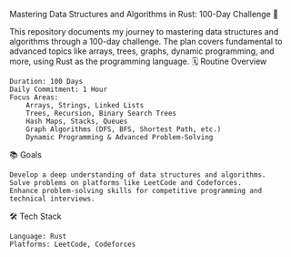 Mastering Data Structures and Algorithms in Rust: 100-Day Challenge 🚀

This repository documents my journey to mastering data structures and algorithms through a 100-day challenge. The plan covers fundamental to advanced topics like arrays, trees, graphs, dynamic programming, and more, using Rust as the programming language.
🗓️ Routine Overview

    Duration: 100 Days
    Daily Commitment: 1 Hour
    Focus Areas:
        Arrays, Strings, Linked Lists
        Trees, Recursion, Binary Search Trees
        Hash Maps, Stacks, Queues
        Graph Algorithms (DFS, BFS, Shortest Path, etc.)
        Dynamic Programming & Advanced Problem-Solving

📚 Goals

    Develop a deep understanding of data structures and algorithms.
    Solve problems on platforms like LeetCode and Codeforces.
    Enhance problem-solving skills for competitive programming and technical interviews.

🛠️ Tech Stack

    Language: Rust
    Platforms: LeetCode, Codeforces
